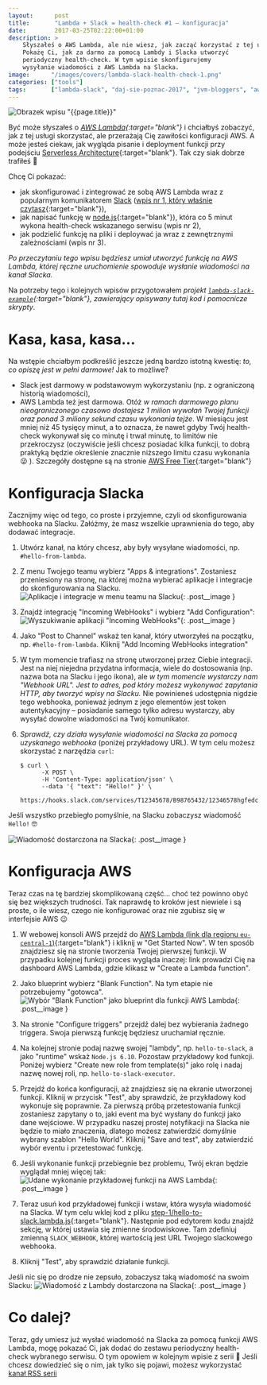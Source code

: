 ```yaml
---
layout:      post
title:       "Lambda + Slack = health-check #1 — konfiguracja"
date:        2017-03-25T02:22:00+01:00
description: >
    Słyszałeś o AWS Lambda, ale nie wiesz, jak zacząć korzystać z tej usługi?
    Pokażę Ci, jak za darmo za pomocą Lambdy i Slacka utworzyć
    periodyczny health-check. W tym wpisie skonfigurujemy 
    wysyłanie wiadomości z AWS Lambda na Slacka.
image:      "/images/covers/lambda-slack-health-check-1.png"
categories: ["tools"]
tags:       ["lambda-slack", "daj-sie-poznac-2017", "jvm-bloggers", "aws", "lambda", "slack", "health-check"]
---
```


![Obrazek wpisu "{{page.title}}"]( /images/covers/lambda-slack-health-check-1.png )

Być może słyszałeś o *[AWS Lambda]( https://aws.amazon.com/lambda ){:target="blank"}*
 i chciałbyś zobaczyć, jak z tej usługi skorzystać, ale przerażają Cię
 zawiłości konfiguracji AWS. A może jesteś ciekaw, jak wygląda
 pisanie i deployment funkcji przy podejściu
 [Serverless Architecture]( https://martinfowler.com/articles/serverless.html ){:target="blank"}.
 Tak czy siak dobrze trafiłeś 🙂 

Chcę Ci pokazać:
* jak skonfigurować i zintegrować ze sobą AWS Lambda wraz z popularnym
  komunikatorem [Slack]( https://slack.com/ )
  ([wpis nr 1, który właśnie czytasz]( /blog/2017/03/25/lambda-slack-health-check-1/ ){:target="blank"}),
* jak napisać funkcję w [node.js]( https://nodejs.org/en/ ){:target="blank"}),
  która co 5 minut wykona health-check wskazanego serwisu (wpis nr 2),
* jak podzielić funkcję na pliki i deploywać ja wraz z zewnętrznymi
  zależnościami (wpis nr 3).
  
*Po przeczytaniu tego wpisu będziesz umiał utworzyć funkcję na AWS Lambda,
 której ręczne uruchomienie spowoduje wysłanie wiadomości na kanał Slacka.*
 
Na potrzeby tego i kolejnych wpisów przygotowałem *projekt
 [`lambda-slack-example`]( https://gitlab.com/timbercode/lambda-slack-example ){:target="blank"},
 zawierający opisywany tutaj kod i pomocnicze skrypty*.
  
# Kasa, kasa, kasa…
 
Na wstępie chciałbym podkreślić jeszcze jedną bardzo istotną kwestię:
 *to, co opiszę jest w pełni darmowe!* Jak to możliwe?
 * Slack jest darmowy w podstawowym wykorzystaniu (np. z ograniczoną
   historią wiadomości),
 * AWS Lambda też jest darmowa. Otóż *w ramach darmowego planu nieograniczonego
   czasowo dostajesz 1 milion wywołań Twojej funkcji oraz ponad 3 miliony sekund
   czasu wykonania tejże*. W miesiącu jest mniej niż 45 tysięcy minut, a to
   oznacza, że nawet gdyby Twój health-check wykonywał się co minutę i trwał
   minutę, to limitów nie przekroczysz (oczywiście jeśli chcesz posiadać kilka
   funkcji, to dobrą praktyką będzie określenie znacznie niższego limitu czasu
   wykonania 😜 ). Szczegóły dostępne są na stronie 
   [AWS Free Tier]( https://aws.amazon.com/free/ ){:target="blank"}
  
# Konfiguracja Slacka

Zacznijmy więc od tego, co proste i przyjemne, czyli od skonfigurowania
 webhooka na Slacku. Załóżmy, że masz wszelkie uprawnienia do tego, aby 
 dodawać integracje.
 
1. Utwórz kanał, na który chcesz, aby były wysyłane wiadomości,
   np. `#hello-from-lambda`.
   
2. Z menu Twojego teamu wybierz "Apps & integrations". Zostaniesz przeniesiony
   na stronę, na której można wybierać aplikacje i integracje do skonfigurowania
   na Slacku.
   ![Aplikacje i integracje w menu teamu na Slacku]( /images/content/lambda-slack-health-check-1/slack-team-menu-apps.png ){: .post__image }
   
3. Znajdź integrację "Incoming WebHooks" i wybierz "Add Configuration":
   ![Wyszukiwanie aplikacji "Incoming WebHooks"]( /images/content/lambda-slack-health-check-1/slack-apps-incoming-webhooks.png ){: .post__image }

4. Jako "Post to Channel" wskaż ten kanał, który utworzyłeś na początku,
   np. `#hello-from-lambda`. Kliknij "Add Incoming WebHooks integration"

5. W tym momencie trafiasz na stronę utworzonej przez Ciebie integracji.
   Jest na niej niejedna przydatna informacja, wiele do dostosowania 
   (np. nazwa bota na Slacku i jego ikona), ale *w tym momencie wystarczy
   nam "Webhook URL". Jest to adres, pod który możesz
   wykonywać zapytania HTTP, aby tworzyć wpisy na Slacku.* Nie powinieneś
   udostępnia nigdzie tego webhooka, ponieważ jednym z jego elementów jest
   token autentykacyjny – posiadanie
   samego tylko adresu wystarczy, aby wysyłać dowolne wiadomości
   na Twój komunikator. 
   
6. *Sprawdź, czy działa wysyłanie wiadomości na Slacka za pomocą
   uzyskanego webhooka* (poniżej przykładowy URL).
   W tym celu możesz skorzystać z narzędzia `curl`:
   ```
   $ curl \
         -X POST \
         -H 'Content-Type: application/json' \
         --data '{ "text": "Hello!" }' \
         https://hooks.slack.com/services/T12345678/B98765432/12346578hgfedcba87654321
   ```
   
Jeśli wszystko przebiegło pomyślnie, na Slacku zobaczysz wiadomość `Hello!` 🤓

![Wiadomość dostarczona na Slacka]( /images/content/lambda-slack-health-check-1/slack-webhook-test.png ){: .post__image }

# Konfiguracja AWS

Teraz czas na tę bardziej skomplikowaną część… choć też powinno obyć się bez
 większych trudności. Tak naprawdę to kroków jest niewiele i są proste, o ile
 wiesz, czego nie konfigurować oraz nie zgubisz się w interfejsie AWS 😉
 
1. W webowej konsoli AWS przejdź do
   [AWS Lambda (link dla regionu `eu-central-1`)]( https://eu-central-1.console.aws.amazon.com/lambda ){:target="blank"}
   i kliknij w "Get Started Now". W ten sposób znajdziesz się na stronie
   tworzenia Twojej pierwszej funkcji. W przypadku kolejnej funkcji
   proces wygląda inaczej: link prowadzi Cię na dashboard AWS Lambda,
   gdzie klikasz w "Create a Lambda function".
   
2. Jako blueprint wybierz "Blank Function". Na tym etapie nie potrzebujemy "gotowca".
   ![Wybór "Blank Function" jako blueprint dla funkcji AWS Lambda]( /images/content/lambda-slack-health-check-1/aws-blank-function-blueprint.png ){: .post__image }

3. Na stronie "Configure triggers" przejdź dalej bez wybierania żadnego triggera.
   Swoja pierwszą funkcję będziesz uruchamiał ręcznie.

4. Na kolejnej stronie podaj nazwę swojej "lambdy", np. `hello-to-slack`,
   a jako "runtime" wskaż `Node.js 6.10`. Pozostaw przykładowy kod funkcji.
   Poniżej wybierz "Create new role from template(s)" jako rolę
   i nadaj nazwę nowej roli, np. `hello-to-slack-executor`.
   
5. Przejdź do końca konfiguracji, aż znajdziesz się na ekranie utworzonej funkcji.
   Kliknij w przycisk "Test", aby sprawdzić, że przykładowy kod wykonuje się poprawnie.
   Za pierwszą próbą przetestowania funkcji zostaniesz zapytany o to, jaki
   event ma być wysłany do funkcji jako dane wejściowe. W przypadku 
   naszej prostej notyfikacji na Slacka nie będzie to miało znaczenia,
   dlatego możesz zatwierdzić domyślnie wybrany szablon "Hello World".
   Kliknij "Save and test", aby zatwierdzić wybór eventu
   i przetestować funkcję.
   
6. Jeśli wykonanie funkcji przebiegnie bez problemu, Twój ekran będzie wyglądał
   mniej więcej tak:
   ![Udane wykonanie przykładowej funkcji na AWS Lambda]( /images/content/lambda-slack-health-check-1/lambda-hello-world-success.png ){: .post__image }
   
7. Teraz usuń kod przykładowej funkcji i wstaw, która wysyła wiadomość na Slacka.
   W tym celu wklej kod z pliku
   [step-1/hello-to-slack.lambda.js]( https://gitlab.com/timbercode/lambda-slack-example/blob/master/step-1/hello-to-slack.lambda.js ){:target="blank"}.
   Następnie pod edytorem kodu znajdź sekcję, w której ustawia się zmienne
   środowiskowe. Tam zdefiniuj zmienną `SLACK_WEBHOOK`, której wartością
   jest URL Twojego slackowego webhooka.
   
8. Kliknij "Test", aby sprawdzić działanie funkcji.

Jeśli nic się po drodze nie zepsuło, zobaczysz taką wiadomość na swoim Slacku:
![Wiadomość z Lambdy dostarczona na Slacka]( /images/content/lambda-slack-health-check-1/slack-lambda-test.png ){: .post__image }
   
# Co dalej?

Teraz, gdy umiesz już wysłać wiadomość na Slacka za pomocą funkcji 
 AWS Lambda, mogę pokazać Ci, jak dodać do zestawu periodyczny
 health-check wybranego serwisu. O tym opowiem w kolejnym wpisie z serii 🙂
 Jeśli chcesz dowiedzieć się o nim, jak tylko się pojawi, możesz wykorzystać
 [kanał RSS serii]( /blog/tag/lambda-slack/feed.xml )
